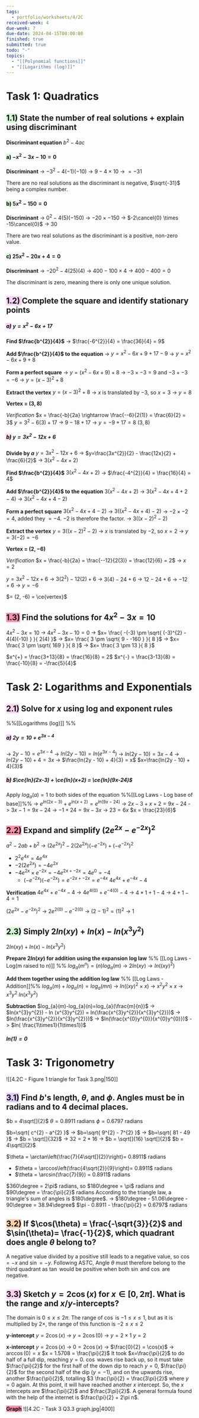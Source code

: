 ```yaml
---
tags:
  - portfolio/worksheets/4/2C
received-week: 4
due-week: 7
due-date: 2024-04-15T00:00:00
finished: true
submitted: true
todo: "-"
topics:
  - "[[Polynomial functions]]"
  - "[[Logarithms (log)]]"
---
```

# Task 1: Quadratics
## <mark style="background: #BBFABBA6;">1.1)</mark> State the number of real solutions + explain using discriminant

**Discriminant equation**
$b^{2} - 4ac$

#### <mark style="background: #BBFABBA6;">a)</mark> $-x^{2} - 3x - 10 = 0$
**Discriminant** 
-> $-3^{2} - 4(-1)(-10)$
-> $9 - 4 \times 10$
-> $= -31$

There are no real solutions as the discriminant is negative, $\sqrt{-31}$ being a complex number.

#### <mark style="background: #BBFABBA6;">b)</mark> $5x^{2} - 150 = 0$
**Discriminant**
-> $0^{2} - 4(5)(-150)$
-> $-20 \times -150$
-> $-2\cancel{0} \times -15\cancel{0}$
-> $30$

There are two real solutions as the discriminant is a positive, non-zero value.

#### <mark style="background: #BBFABBA6;">c)</mark> $25x^{2} - 20x + 4 = 0$
**Discriminant**
-> $-20^{2} - 4(25)(4)$
-> $400 - 100 \times 4$
-> $400 - 400 = 0$

The discriminant is zero, meaning there is only one unique solution.


## <mark style="background: #FFB8EBA6;">1.2) </mark>Complete the square and identify stationary points
##### <mark style="background: #FFB8EBA6;">a)</mark> $y=x^{2} - 6x + 17$
**Find $\frac{b^{2}}{4}$**
-> $\frac{-6^{2}}{4} = \frac{36}{4} = 9$

**Add $\frac{b^{2}}{4}$ to the equation**
-> $y = x^{2} -6x + 9 + 17 - 9$
-> $y = x^{2} -6x + 9 + 8$

**Form a perfect square**
-> $y = (x^{2} -6x + 9) + 8$
	-> $-3\times-3 = 9$ and $-3 + -3 = -6$
-> $y = (x - 3)^{2} + 8$

**Extract the vertex**
$y = (x - 3)^{2} + 8$
-> $x$ is translated by $-3$, so $x=3$
-> $y = 8$

**Vertex = $(3,8)$**

*Verification*
$x = \frac{-b}{2a} \rightarrow \frac{--6}{2(1)} = \frac{6}{2} = 3$
$y = 3^{2} - 6(3) + 17$
-> $9 - 18 + 17$
-> $y=-9 + 17 = 8$
$(3,8)$


##### <mark style="background: #FFB8EBA6;">b)</mark> $y=3x^{2} - 12x + 6$
**Divide by $a$**
$y=3x^{2} - 12x + 6$
-> $y=\frac{3x^{2}}{2} - \frac{12x}{2} + \frac{6}{2}$
-> $3(x^{2} - 4x + 2)$

**Find $\frac{b^{2}}{4}$**
$3(x^{2} - 4x + 2)$
-> $\frac{-4^{2}}{4} = \frac{16}{4} = 4$

**Add $\frac{b^{2}}{4}$ to the equation**
$3(x^{2} - 4x + 2)$
-> $3(x^{2} - 4x + 4 + 2 - 4)$
-> $3(x^{2} - 4x + 4 -2 )$


**Form a perfect square**
$3(x^{2} - 4x + 4 -2 )$
-> $3((x^{2} - 4x + 4) -2 )$
	-> $-2 \times -2 =4$, added they $=-4$. $-2$ is therefore the factor.
-> $3((x - 2)^{2} -2 )$

**Extract the vertex**
$y=3((x - 2)^{2} -2 )$
-> $x$ is translated by $-2$, so $x = 2$
-> $y = 3(-2) = -6$

**Vertex = $(2, -6)$**


*Verification*
$x = \frac{-b}{2a} = \frac{--12}{2(3)} = \frac{12}{6} = 2$
-> $x=2$

$y=3x^{2} - 12x + 6$
-> $3(2^{2}) - 12(2) + 6$
-> $3(4) - 24 + 6$
-> $12 - 24 + 6$
-> $-12 + 6$
-> $y = -6$

$= (2, -6) = \ce{vertex}$


## <mark style="background: #FF5582A6;">1.3)</mark> Find the solutions for $4x^{2} - 3x = 10$

$4x^{2} - 3x = 10$
-> $4x^{2} - 3x - 10 = 0$
-> $x= \frac{ -(-3) \pm \sqrt{ (-3)^{2} - 4(4)(-10) } }{ 2(4) }$
-> $x= \frac{ 3 \pm \sqrt{ 9 - -160 } }{ 8 }$
-> $x= \frac{ 3 \pm \sqrt{ 169 } }{ 8 }$
-> $x= \frac{ 3 \pm 13 }{ 8 }$

$x^{+} = \frac{3+13}{8} = \frac{16}{8} = 2$
$x^{-} = \frac{3-13}{8} = \frac{-10}{8} = -\frac{5}{4}$





# Task 2: Logarithms and Exponentials
## <mark style="background: #FFB8EBA6;">2.1)</mark> Solve for $x$ using log and exponent rules
%%[[Logarithms (log)]] %%
##### <mark style="background: #FFB8EBA6;">a)</mark> $2y = 10 + e^{3x-4}$
-> $2y - 10 = e^{3x-4}$
-> $ln(2y - 10) = ln(e^{3x-4})$
-> $ln(2y - 10) = 3x-4$
-> $ln(2y - 10) + 4 = 3x$
-> $\frac{ln(2y - 10) + 4}{3} = x$
$x=\frac{ln(2y - 10) + 4}{3}$


##### <mark style="background: #FFB8EBA6;">b)</mark> $\ce{ln}(2x-3) + \ce{ln}(x+2) = \ce{ln}(9x-24)$
Apply $log_{a}(a)=1$ to both sides of the equation 
%%[[Log Laws - Log base of base]]%%
-> $e^{ln(2x-3)} + e^{ln(x+2)} = e^{ln(9x-24)}$
-> $2x-3 + x + 2 = 9x-24$
-> $3x -1 = 9x-24$
-> $-1 + 24 = 9x-3x$
-> $23 = 6x$
$x = \frac{23}{6}$

## <mark style="background: #FF5582A6;">2.2)</mark> Expand and simplify $(2e^{2x} - e^{-2x} )^{2}$
$a^{2} - 2ab + b^{2}$
-> $(2e^{2x})^{2} - 2(2e^{2x})(-e^{-2x}) + (-e^{-2x})^{2}$
- $2^{2}e^{4x} = 4e^{4x}$
- $-2(2e^{2x}) = -4e^{2x}$
- $-4e^{2x} \times e^{-2x} = -4e^{2x  + -2x} = 4e^0 = -4$
	- $(-e^{-2x})(-e^{-2x}) = e^{-2x+-2x} = e^{-4x}$ 
$4e^{4x} + e^{-4x} - 4$


**Verification**
$4e^{4x} + e^{-4x} - 4$
-> $4e^{4(0)} + e^{-4(0)} -4$
-> $4*1 + 1 -4$
-> $4 + 1 - 4 = 1$

$(2e^{2x} - e^{-2x} )^{2}$
-> $2e^{2(0)} - e^{-2(0)}$
-> $(2 - 1)^{2} = (1)^{2}$
-> $1$


## <mark style="background: #BBFABBA6;">2.3)</mark> Simply $2ln(xy) + ln(x) - ln(x^{3}y^{2})$
$2ln(xy) + ln(x) - ln(x^{3}y^{2})$

**Prepare $2ln(xy)$ for addition using the expansion log law**
%% [[Log Laws - Log(m raised to n)]] %%
$log_{a}(m^{n})=(n)log_{a}(m)$
-> $2ln(xy) \rightarrow ln((xy)^{2})$

**Add them together using the addition log law** 
%% [[Log Laws - Addition]]%%
$log_{a}(m)+log_{a}(n)=log_{a}(mn)$
-> $ln((xy)^{2} \times x)$
-> $x^{2}y^{2} \times x$
-> $x^{3}y^{2}$
$ln(x^{3}y^{2})$

**Subtraction**
$log_{a}(m)-log_{a}(n)=log_{a}(\frac{m}{n})$
-> $ln(x^{3}y^{2}) - ln (x^{3}y^{2}) = ln(\frac{x^{3}y^{2}}{x^{3}y^{2}})$
-> $ln(\frac{x^{3}y^{2}}{x^{3}y^{2}})$
-> $ln(\frac{x^{0}y^{0}}{x^{0}y^{0}})$
-> $ln( \frac{1\times1}{1\times1})$
##### $ln(1) = 0$


# Task 3: Trigonometry
![[4.2C - Figure 1 triangle for Task 3.png|150]]
## <mark style="background: #D2B3FFA6;">3.1)</mark> Find $b$'s length, $\theta$, and $\phi$. Angles must be in radians and to 4 decimal places.
$b = 4\sqrt[]{2}$
$\theta = 0.8911$ radians
$\phi = 0.6797$ radians 

$b=\sqrt{ c^{2} - a^{2} }$
-> $b=\sqrt{ 9^{2} - 7^{2} }$
-> $b=\sqrt{ 81 - 49 }$
-> $b = \sqrt[]{32}$
	-> $32 = 2 * 16$
-> $b = \sqrt[]{16} \sqrt[]{2}$
$b = 4\sqrt[]{2}$

$\theta = \arctan\left(\frac{7}{4\sqrt[]{2}}\right)= 0.8911$ radians
- $\theta = \arccos\left(\frac{4\sqrt{2}}{9}\right)= 0.8911$ radians
- $\theta = \arcsin(\frac{7}{9}) = 0.8911$ radians

$360\degree = 2\pi$ radians, so $180\degree = \pi$ radians and $90\degree = \frac{\pi}{2}$ radians
According to the triangle law, a triangle's sum of angles is $180\degree$.
-> $180\degree - 51.06\degree - 90\degree = 38.94\degree$
$\pi - 0.8911 - \frac{\pi}{2} = 0.6797$ radians

## <mark style="background: #FFB86CA6;">3.2)</mark> If $\cos(\theta) = \frac{-\sqrt{3}}{2}$ and $\sin(\theta)= \frac{-1}{2}$, which quadrant does angle $\theta$ belong to?
A negative value divided by a positive still leads to a negative value, so $\cos = -x$ and $\sin=-y$. Following AS*T*C, Angle $\theta$ must therefore belong to the third quadrant as $\tan$ would be positive when both $\sin$ and $\cos$ are negative.

## <mark style="background: #FFB8EBA6;">3.3)</mark> Sketch $y=2\cos(x)$ for $x \in [0,2\pi]$. What is the range and $x/y$-intercepts?
The domain is $0 \leq x \leq 2\pi$.
The range of $\cos$ is $-1 \leq x \leq 1$, but as it is multiplied by $2\times$, the range of this function is $-2 \leq x \leq 2$

**y-intercept**
$y=2\cos(x)$
-> $y=2\cos(0)$
-> $y = 2\times1$
$y = 2$

**x-intercept**
$y=2\cos(x)$
-> $0=2\cos(x)$
-> $\frac{0}{2} = \cos(x)$
-> $\arccos(0) = x$
$x = 1.5708 = \frac{\pi}{2}$
It took $x=\frac{\pi}{2}$ to do half of a full dip, reaching $y=0$. $\cos$ waves rise back up, so it must take $\frac{\pi}{2}$ for the first half of the down dip to reach $y=0$, $\frac{\pi}{2}$ for the second half of the dip ($y=-1$), and on the upwards rise, another $\frac{\pi}{2}$, totalling $3 \frac{\pi}{2} = \frac{3\pi}{2}$ where $y=0$ again. 
At this point, it will have reached another $x$ intercept. So, the $x$ intercepts are $\frac{\pi}{2}$ and $\frac{3\pi}{2}$.
A general formula found with the help of the internet is $\frac{\pi}{2} + 2\pi n$.


<mark style="background: #FF5582A6;"><b>Graph</b></mark>
![[4.2C - Task 3 Q3.3 graph.jpg|400]]